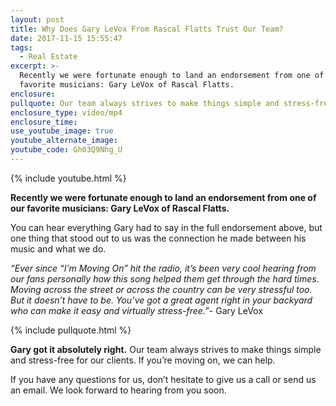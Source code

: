 ```yaml
---
layout: post
title: Why Does Gary LeVox From Rascal Flatts Trust Our Team?
date: 2017-11-15 15:55:47
tags:
  - Real Estate
excerpt: >-
  Recently we were fortunate enough to land an endorsement from one of our
  favorite musicians: Gary LeVox of Rascal Flatts.
enclosure:
pullquote: Our team always strives to make things simple and stress-free.
enclosure_type: video/mp4
enclosure_time:
use_youtube_image: true
youtube_alternate_image:
youtube_code: Gh03Q9Nhg_U
---
```



{% include youtube.html %}

**Recently we were fortunate enough to land an endorsement from one of our favorite musicians: Gary LeVox of Rascal Flatts.**

You can hear everything Gary had to say in the full endorsement above, but one thing that stood out to us was the connection he made between his music and what we do.

*“Ever since “I’m Moving On” hit the radio, it’s been very cool hearing from our fans personally how this song helped them get through the hard times. Moving across the street or across the country can be very stressful too. But it doesn’t have to be. You’ve got a great agent right in your backyard who can make it easy and virtually stress-free.”*- Gary LeVox

{% include pullquote.html %}

**Gary got it absolutely right.** Our team always strives to make things simple and stress-free for our clients. If you’re moving on, we can help.

If you have any questions for us, don’t hesitate to give us a call or send us an email. We look forward to hearing from you soon.